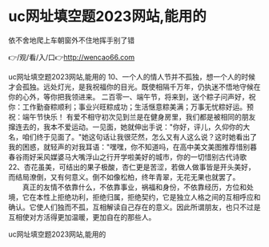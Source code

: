 # uc网址填空题2023网站,能用的
依不舍地爬上车朝窗外不住地挥手别了错

👉/观/看/入/口👉http://wencao66.com

uc网址填空题2023网站,能用的		10、一个人的情人节并不孤独，想一个人的时候才会孤独。远处灯光，是我祝福你的目光。既使相隔千万年，仍执迷不悟地守候在你的心外，等你把我领进来。
	二百零一、端午节，将来到，送个粽子问声好，祝你：工作勤奋粽顺利；事业兴旺粽成功；生活惬意粽美满；万事无忧粽好运。预祝：端午节快乐！
有爱不相守初次见到兰是在健身房里，我们都是被相同的朋友撺连去的，我本不爱运动。一见面，她就伸出手说："你好，评儿，久仰你的大名，咱们终于见面了。"她这句话让我很茫然，怎么又有人这么说？这时她看出了我的困惑，就轻声的对我耳语："嘿嘿，你不知道吗，在高中美文美图推荐惜别暮春谷雨好采风媒婆马大嘴浮山之行开学啦美好的城市，你的一切惜别古代诗歌
	22、杏花虽美，可结出的果子极酸，杏仁更是苦涩，若做人做事皆是开头美好，而结局潦倒，又有何意义。倒不如像松柏，终年青翠，无花无果也就罢了。
　　真正的友情不依靠什么，不依靠事业，祸福和身份，不依靠经历，方位和处境，它在本性上拒绝功利，拒绝归属，拒绝契约，它是独立人格之间的互相呼应和确认。它使人们独而不孤，互相解读自己存在的意义。因此所谓朋友，也只不过是互相使对方活得更加温暖，更加自在的那些人。

uc网址填空题2023网站,能用的
